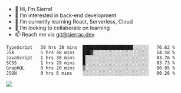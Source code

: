 - 👋 Hi, I’m Sierra!
- 👀 I’m interested in back-end development
- 🌱 I’m currently learning React, Serverless, Cloud
- 💞️ I’m looking to collaborate on learning
- 📫 Reach me via git@sierrac.dev

<!--START_SECTION:waka-->

```text
TypeScript   30 hrs 30 mins  ███████████████████░░░░░░   76.62 %
JSX          5 hrs 48 mins   ███▓░░░░░░░░░░░░░░░░░░░░░   14.58 %
JavaScript   1 hrs 30 mins   █░░░░░░░░░░░░░░░░░░░░░░░░   03.76 %
SCSS         1 hrs 29 mins   █░░░░░░░░░░░░░░░░░░░░░░░░   03.73 %
GraphQL      0 hrs 20 mins   ▒░░░░░░░░░░░░░░░░░░░░░░░░   00.85 %
JSON         0 hrs 6 mins    ░░░░░░░░░░░░░░░░░░░░░░░░░   00.26 %
```

<!--END_SECTION:waka-->


![](https://hit.yhype.me/github/profile?user_id=7351311)
